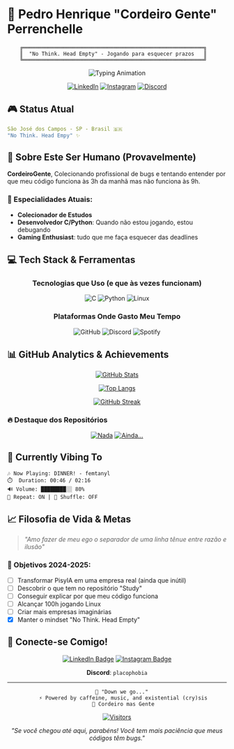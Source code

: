 # 🐑 Pedro Henrique "Cordeiro Gente" Perrenchelle

```ascii
    ╔══════════════════════════════════════════════════════════╗
    ║  "No Think. Head Empty" - Jogando para esquecer prazos   ║
    ╚══════════════════════════════════════════════════════════╝
```

<div align="center">

![Typing Animation](https://readme-typing-svg.herokuapp.com?font=Fira+Code&size=28&pause=1000&color=00FF7F&background=000000&center=true&vCenter=true&width=600&lines=Desenvolvedor+%7C+Gamer+%7C+Confuso;Down+we+go...+🐰;47%3A03%3A45+jogando+meu+Linux+pela+janela...)

[![LinkedIn](https://img.shields.io/badge/LinkedIn-Pedro%20Henrique-0A66C2?style=for-the-badge&logo=linkedin&logoColor=white&link=https://www.linkedin.com/in/pedro-henrique-perrenchelle-cordeiro-787466182/)](https://www.linkedin.com/in/pedro-henrique-perrenchelle-cordeiro-787466182/)
[![Instagram](https://img.shields.io/badge/Instagram-@cordeiro__gente-E4405F?style=for-the-badge&logo=instagram&logoColor=white)](https://www.instagram.com/cordeiro_gente/)
[![Discord](https://img.shields.io/badge/Discord-Destrotier400%234364-5865F2?style=for-the-badge&logo=discord&logoColor=white)]()

</div>

## 🎮 Status Atual
```yaml
São José dos Campos - SP - Brasil 🇧🇷
"No Think. Head Empy" ✨
```

## 🚀 Sobre Este Ser Humano (Provavelmente)

**CordeiroGente**, Colecionando profissional de bugs  e tentando entender por que meu código funciona às 3h da manhã mas não funciona às 9h.

### 🎯 Especialidades Atuais:
- **Colecionador de Estudos**
- **Desenvolvedor C/Python**: Quando não estou jogando, estou debugando
- **Gaming Enthusiast**: tudo que me faça esquecer das deadlines

## 💻 Tech Stack & Ferramentas

<div align="center">

### Tecnologias que Uso (e que às vezes funcionam)
![C](https://img.shields.io/badge/C-00599C?style=for-the-badge&logo=c&logoColor=white)
![Python](https://img.shields.io/badge/Python-FFD43B?style=for-the-badge&logo=python&logoColor=blue)
![Linux](https://img.shields.io/badge/Linux-FCC624?style=for-the-badge&logo=linux&logoColor=black)

### Plataformas Onde Gasto Meu Tempo
![GitHub](https://img.shields.io/badge/GitHub-181717?style=for-the-badge&logo=github&logoColor=white)
![Discord](https://img.shields.io/badge/Discord-5865F2?style=for-the-badge&logo=discord&logoColor=white)
![Spotify](https://img.shields.io/badge/Spotify-1ED760?style=for-the-badge&logo=spotify&logoColor=white)

</div>

## 📊 GitHub Analytics & Achievements

<div align="center">

[![GitHub Stats](https://github-readme-stats.vercel.app/api?username=CordeiroGente&show_icons=true&theme=dark&bg_color=0d1117&border_color=30363d&icon_color=00ff7f&text_color=ffffff&title_color=00ff7f)](https://github.com/CordeiroGente)

[![Top Langs](https://github-readme-stats.vercel.app/api/top-langs/?username=CordeiroGente&layout=compact&theme=dark&bg_color=0d1117&border_color=30363d&text_color=ffffff&title_color=00ff7f)](https://github.com/CordeiroGente)

[![GitHub Streak](https://streak-stats.demolab.com?user=CordeiroGente&theme=dark&border=30363d&background=0d1117&stroke=00ff7f&ring=00ff7f&fire=ff6b6b&currStreakLabel=00ff7f)](https://github.com/CordeiroGente)

</div>

### 🔥 Destaque dos Repositórios

<div align="center">

[![Nada](https://github-readme-stats.vercel.app/api/pin/?username=CordeiroGente&repo=Trabalho-Pim&theme=dark&bg_color=0d1117&border_color=30363d&text_color=ffffff&title_color=00ff7f)]()
[![Ainda...](https://github-readme-stats.vercel.app/api/pin/?username=CordeiroGente&repo=Study&theme=dark&bg_color=0d1117&border_color=30363d&text_color=ffffff&title_color=00ff7f)]()

</div>

## 🎵 Currently Vibing To
```
🎶 Now Playing: DINNER! - femtanyl
⏱️  Duration: 00:46 / 02:16
🔊 Volume: ████████░░ 80%
🔁 Repeat: ON | 🔀 Shuffle: OFF
```

## 📈 Filosofia de Vida & Metas

> *"Amo fazer de meu ego o separador de uma linha tênue entre razão e ilusão"*

### 🎯 Objetivos 2024-2025:
- [ ] Transformar PisyIA em uma empresa real (ainda que inútil)
- [ ] Descobrir o que tem no repositório "Study" 
- [ ] Conseguir explicar por que meu código funciona
- [ ] Alcançar 100h jogando Linux
- [ ] Criar mais empresas imaginárias
- [x] Manter o mindset "No Think. Head Empty"

## 🤝 Conecte-se Comigo!

<div align="center">

[![LinkedIn Badge](https://img.shields.io/badge/Vamos_Conectar-LinkedIn-0A66C2?style=for-the-badge&logo=linkedin&logoColor=white)](https://www.linkedin.com/in/pedro-henrique-perrenchelle-cordeiro-787466182/)
[![Instagram Badge](https://img.shields.io/badge/Vida_Paralela-Instagram-E4405F?style=for-the-badge&logo=instagram&logoColor=white)](https://www.instagram.com/cordeiro_gente/)

**Discord**: `placophobia`

</div>

---

<div align="center">

```
    💭 "Down we go..." 
    ⚡ Powered by caffeine, music, and existential (cry)sis
    🐑 Cordeiro mas Gente
```

[![Visitors](https://api.visitorbadge.io/api/visitors?path=CordeiroGente%2FCordeiroGente&labelColor=%23000000&countColor=%2300ff7f&style=flat&labelStyle=none)](https://visitorbadge.io/status?path=CordeiroGente%2FCordeiroGente)

*"Se você chegou até aqui, parabéns! Você tem mais paciência que meus códigos têm bugs."*

</div>
